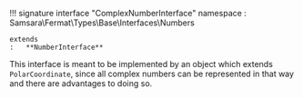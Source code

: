 !!! signature interface "ComplexNumberInterface"
    namespace
    :   Samsara\Fermat\Types\Base\Interfaces\Numbers
    
    extends
    :   **NumberInterface**
    
This interface is meant to be implemented by an object which extends `PolarCoordinate`, since all complex numbers can be represented in that way and there are advantages to doing so.